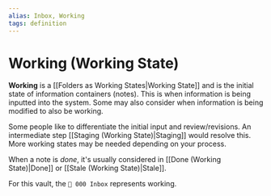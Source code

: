 ```yaml
---
alias: Inbox, Working
tags: definition
---
```

# Working (Working State)
**Working** is a [[Folders as Working States|Working State]] and is the initial state of information containers (notes). This is when information is being inputted into the system. Some may also consider when information is being modified to also be working.

Some people like to differentiate the initial input and review/revisions. An intermediate step [[Staging (Working State)|Staging]] would resolve this. More working states may be needed depending on your process.

When a note is *done*, it's usually considered in [[Done (Working State)|Done]] or [[Stale (Working State)|Stale]].

For this vault, the `📁 000 Inbox` represents working.